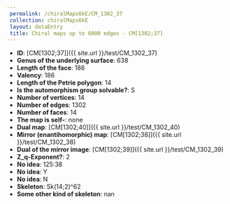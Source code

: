 ```yaml
--- 
 permalink: /chiralMaps6kE/CM_1302_37 
 collection: chiralMaps6kE
 layout: dataEntry
 title: Chiral maps up to 6000 edges - CM[1302;37]
---
```


- **ID**: [CM[1302;37]]({{ site.url }}/test/CM_1302_37)
- **Genus of the underlying surface**: 638
- **Length of the face**: 186
- **Valency**: 186
- **Length of the Petrie polygon**: 14
- **Is the automorphism group solvable?**: S
- **Number of vertices**: 14
- **Number of edges**: 1302
- **Number of faces**: 14
- **The map is self-**: none
- **Dual map**: [CM[1302;40]]({{ site.url }}/test/CM_1302_40)
- **Mirror (enantihomorphic) map**: [CM[1302;38]]({{ site.url }}/test/CM_1302_38)
- **Dual of the mirror image**: [CM[1302;39]]({{ site.url }}/test/CM_1302_39)
- **Z_q-Exponent?**: 2
- **No idea**:  125:38
- **No idea**: Y
- **No idea**: N
- **Skeleton**: Sk(14;2)^62
- **Some other kind of skeleton**: nan
